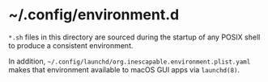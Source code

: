 # ~/.config/environment.d

`*.sh` files in this directory are sourced during the startup of any POSIX shell
to produce a consistent environment.

In addition, `~/.config/launchd/org.inescapable.environment.plist.yaml` makes
that environment available to macOS GUI apps via `launchd(8)`.
